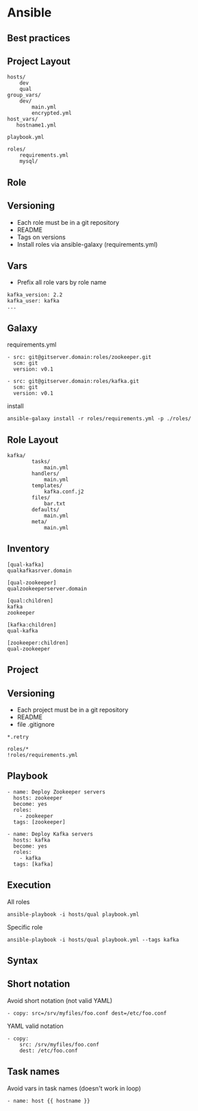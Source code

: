# Ansible
## Best practices



## Project Layout

```
hosts/
    dev
    qual
group_vars/
    dev/
        main.yml
        encrypted.yml   
host_vars/
   hostname1.yml

playbook.yml

roles/
    requirements.yml
    mysql/
```



## Role


## Versioning

* Each role must be in a git repository
* README
* Tags on versions
* Install roles via ansible-galaxy (requirements.yml)


## Vars

* Prefix all role vars by role name
```
kafka_version: 2.2
kafka_user: kafka
...
```


## Galaxy

requirements.yml
```
- src: git@gitserver.domain:roles/zookeeper.git
  scm: git
  version: v0.1

- src: git@gitserver.domain:roles/kafka.git
  scm: git
  version: v0.1
```
install
```
ansible-galaxy install -r roles/requirements.yml -p ./roles/
```


## Role Layout

```
kafka/
        tasks/
            main.yml
        handlers/
            main.yml
        templates/
            kafka.conf.j2
        files/
            bar.txt
        defaults/
            main.yml
        meta/
            main.yml
```



## Inventory

```
[qual-kafka]
qualkafkasrver.domain

[qual-zookeeper]
qualzookeeperserver.domain

[qual:children]
kafka
zookeeper

[kafka:children]
qual-kafka

[zookeeper:children]
qual-zookeeper
```



## Project


## Versioning

* Each project must be in a git repository
* README
* file .gitignore

```
*.retry

roles/*
!roles/requirements.yml
```


## Playbook

```
- name: Deploy Zookeeper servers
  hosts: zookeeper
  become: yes
  roles:
    - zookeeper
  tags: [zookeeper]

- name: Deploy Kafka servers
  hosts: kafka
  become: yes
  roles:
    - kafka
  tags: [kafka]
```


## Execution

All roles
```
ansible-playbook -i hosts/qual playbook.yml
```

Specific role
```
ansible-playbook -i hosts/qual playbook.yml --tags kafka
```



## Syntax


## Short notation

Avoid short notation (not valid YAML)
```
- copy: src=/srv/myfiles/foo.conf dest=/etc/foo.conf
```

YAML valid notation
```
- copy:
    src: /srv/myfiles/foo.conf
    dest: /etc/foo.conf
```


## Task names

Avoid vars in task names (doesn't work in loop)
```
- name: host {{ hostname }}
```